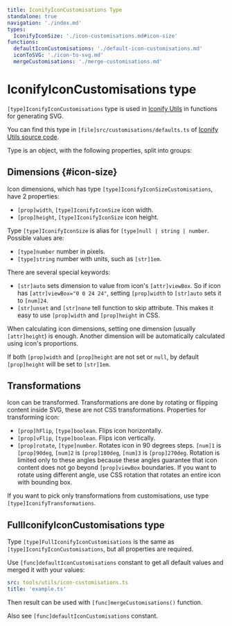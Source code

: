 ```yaml
title: IconifyIconCustomisations Type
standalone: true
navigation: './index.md'
types:
  IconifyIconSize: './icon-customisations.md#icon-size'
functions:
  defaultIconCustomisations: './default-icon-customisations.md'
  iconToSVG: './icon-to-svg.md'
  mergeCustomisations: './merge-customisations.md'
```

# IconifyIconCustomisations type

`[type]IconifyIconCustomisations` type is used in [Iconify Utils](./index.md) in functions for generating SVG.

You can find this type in `[file]src/customisations/defaults.ts` of [Iconify Utils source code](https://github.com/iconify/iconify/tree/main/packages/utils).

Type is an object, with the following properties, split into groups:

## Dimensions {#icon-size}

Icon dimensions, which has type `[type]IconifyIconSizeCustomisations`, have 2 properties:

- `[prop]width`, `[type]IconifyIconSize` icon width.
- `[prop]height`, `[type]IconifyIconSize` icon height.

Type `[type]IconifyIconSize` is alias for `[type]null | string | number`. Possible values are:

- `[type]number` number in pixels.
- `[type]string` number with units, such as `[str]1em`.

There are several special keywords:

- `[str]auto` sets dimension to value from icon's `[attr]viewBox`. So if icon has `[attr]viewBox="0 0 24 24"`, setting `[prop]width` to `[str]auto` sets it to `[num]24`.
- `[str]unset` and `[str]none` tell function to skip attribute. This makes it easy to use `[prop]width` and `[prop]height` in CSS.

When calculating icon dimensions, setting one dimension (usually `[attr]height`) is enough. Another dimension will be automatically calculated using icon's proportions.

If both `[prop]width` and `[prop]height` are not set or `null`, by default `[prop]height` will be set to `[str]1em`.

## Transformations

Icon can be transformed. Transformations are done by rotating or flipping content inside SVG, these are not CSS transformations. Properties for transforming icon:

- `[prop]hFlip`, `[type]boolean`. Flips icon horizontally.
- `[prop]vFlip`, `[type]boolean`. Flips icon vertically.
- `[prop]rotate`, `[type]number`. Rotates icon in 90 degrees steps. `[num]1` is `[prop]90deg`, `[num]2` is `[prop]180deg`, `[num]3` is `[prop]270deg`. Rotation is limited only to these angles because these angles guarantee that icon content does not go beyond `[prop]viewBox` boundaries. If you want to rotate using different angle, use CSS rotation that rotates an entire icon with bounding box.

If you want to pick only transformations from customisations, use type `[type]IconifyTransformations`.

## FullIconifyIconCustomisations type

Type `[type]FullIconifyIconCustomisations` is the same as `[type]IconifyIconCustomisations`, but all properties are required.

Use `[func]defaultIconCustomisations` constant to get all default values and merged it with your values:

```yaml
src: tools/utils/icon-customisations.ts
title: 'example.ts'
```

Then result can be used with `[func]mergeCustomisations()` function.

Also see `[func]defaultIconCustomisations` constant.
